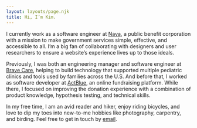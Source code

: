 ```yaml
---
layout: layouts/page.njk
title: Hi, I’m Kim.
---
```


<article>
  <p>
    I currently work as a software engineer at <a href="https://www.navapbc.com/">Nava</a>, a public benefit corporation with a mission to make government services simple, effective, and accessible to all. I’m a big fan of collaborating with designers and user researchers to ensure a website’s experience lives up to those ideals.
  </p>
  <p>
    Previously, I was both an engineering manager and software engineer at <a href="https://www.bravecare.com">Brave Care</a>, helping to build technology that supported multiple pediatric clinics and tools used by families across the U.S. And before that, I worked as software developer at <a href="https://secure.actblue.com">ActBlue</a>, an online fundraising platform. While there, I focused on improving the donation experience with a combination of product knowledge, hypothesis testing, and technical skills.
  </p>
  <p>
    In my free time, I am an avid reader and hiker, enjoy riding bicycles, and love to dip my toes into new-to-me hobbies like photography, carpentry, and birding. Feel free to get in touch by <a href="mailto:hello@kimniedermaier.com?subject=Hi" target="_blank" rel="noopener noreferrer">email</a>.
  </p>
</article>
